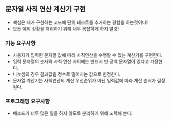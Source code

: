 ## 문자열 사칙 연산 계산기 구현
- 핵심은 내가 구현하는 코드에 단위 테스트를 추가하는 경험을 하는것이다!
- 모든 예외 상황을 처리하기 위해 너무 복잡하게 하지 말것!

### 기능 요구사항
- 사용자가 입력한 문자열 값에 따라 사칙연산을 수행할 수 있는 계산기를 구현한다.
- 입력 문자열의 숫자와 사칙 연산 사이에는 반드시 빈 공백 문자열이 있다고 가정한다.
- 나눗셈의 경우 결과값을 정수로 떨어지는 값으로 한정한다.
- 문자열 계산기는 사칙연산의 계산 우선순위가 아닌 입력값에 따라 계산 순서가 결정된다.


### 프로그래밍 요구사항
- 메소드가 너무 많은 일을 하지 않도록 분리하기 위해 노력해 본다.
